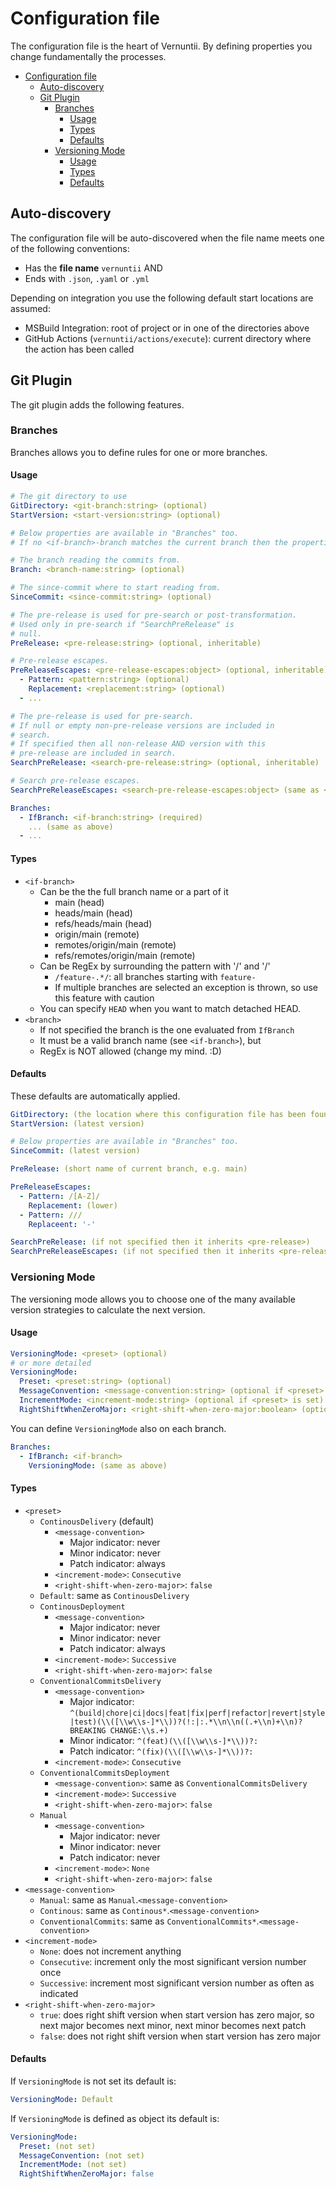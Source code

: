 # Configuration file

The configuration file is the heart of Vernuntii. By defining properties you change fundamentally the processes.

- [Configuration file](#configuration-file)
  - [Auto-discovery](#auto-discovery)
  - [Git Plugin](#git-plugin)
    - [Branches](#branches)
      - [Usage](#usage)
      - [Types](#types)
      - [Defaults](#defaults)
    - [Versioning Mode](#versioning-mode)
      - [Usage](#usage-1)
      - [Types](#types-1)
      - [Defaults](#defaults-1)

## Auto-discovery

The configuration file will be auto-discovered when the file name meets one of the following conventions:

- Has the **file name** `vernuntii` AND
- Ends with `.json`, `.yaml` or `.yml`

Depending on integration you use the following default start locations are assumed:

- MSBuild Integration: root of project or in one of the directories above
- GitHub Actions (`vernuntii/actions/execute`): current directory where the action has been called

## Git Plugin

The git plugin adds the following features.

### Branches

Branches allows you to define rules for one or more branches.

#### Usage

```yaml
# The git directory to use
GitDirectory: <git-branch:string> (optional)
StartVersion: <start-version:string> (optional)

# Below properties are available in "Branches" too.
# If no <if-branch>-branch matches the current branch then the properties of this root level is taken.

# The branch reading the commits from.
Branch: <branch-name:string> (optional)

# The since-commit where to start reading from.
SinceCommit: <since-commit:string> (optional)

# The pre-release is used for pre-search or post-transformation.
# Used only in pre-search if "SearchPreRelease" is
# null.
PreRelease: <pre-release:string> (optional, inheritable)

# Pre-release escapes.
PreReleaseEscapes: <pre-release-escapes:object> (optional, inheritable)
  - Pattern: <pattern:string> (optional)
    Replacement: <replacement:string> (optional)
  - ...

# The pre-release is used for pre-search.
# If null or empty non-pre-release versions are included in
# search.
# If specified then all non-release AND version with this
# pre-release are included in search.
SearchPreRelease: <search-pre-release:string> (optional, inheritable)

# Search pre-release escapes.
SearchPreReleaseEscapes: <search-pre-release-escapes:object> (same as <pre-release-escapes>)

Branches:
  - IfBranch: <if-branch:string> (required)
    ... (same as above)
  - ...
```

#### Types

- `<if-branch>`
  - Can be the the full branch name or a part of it
    - main (head)
    - heads/main (head)
    - refs/heads/main (head)
    - origin/main (remote) 
    - remotes/origin/main (remote)
    - refs/remotes/origin/main (remote)
  - Can be RegEx by surrounding the pattern with '/' and '/'
    - `/feature-.*/`: all branches starting with `feature-`
    - If multiple branches are selected an exception is thrown, so use this feature with caution
  - You can specify `HEAD` when you want to match detached HEAD.
- `<branch>`
  - If not specified the branch is the one evaluated from `IfBranch`
  - It must be a valid branch name (see `<if-branch>`), but
  - RegEx is NOT allowed (change my mind. :D)

#### Defaults

These defaults are automatically applied.

```yaml
GitDirectory: (the location where this configuration file has been found)
StartVersion: (latest version)

# Below properties are available in "Branches" too.
SinceCommit: (latest version)

PreRelease: (short name of current branch, e.g. main)

PreReleaseEscapes:
  - Pattern: /[A-Z]/
    Replacement: (lower)
  - Pattern: ///
    Replaceent: '-'

SearchPreRelease: (if not specified then it inherits <pre-release>)
SearchPreReleaseEscapes: (if not specified then it inherits <pre-release-escapes>)
```

### Versioning Mode

The versioning mode allows you to choose one of the many available version strategies to calculate the next version.

#### Usage

```yaml
VersioningMode: <preset> (optional)
# or more detailed
VersioningMode:
  Preset: <preset:string> (optional)
  MessageConvention: <message-convention:string> (optional if <preset> is set)
  IncrementMode: <increment-mode:string> (optional if <preset> is set)
  RightShiftWhenZeroMajor: <right-shift-when-zero-major:boolean> (optional)
```

You can define `VersioningMode` also on each branch.

```yaml
Branches:
  - IfBranch: <if-branch>
    VersioningMode: (same as above)
```

#### Types

- `<preset>` 
  - `ContinousDelivery` (default)
    - `<message-convention>`
      - Major indicator: never
      - Minor indicator: never
      - Patch indicator: always
    - `<increment-mode>`: `Consecutive`
    - `<right-shift-when-zero-major>`: `false`
  - `Default`: same as `ContinousDelivery`
  - `ContinousDeployment`
    - `<message-convention>`
      - Major indicator: never
      - Minor indicator: never
      - Patch indicator: always
    - `<increment-mode>`: `Successive`
    - `<right-shift-when-zero-major>`: `false`
  - `ConventionalCommitsDelivery`
    - `<message-convention>`
      - Major indicator: `^(build|chore|ci|docs|feat|fix|perf|refactor|revert|style|test)(\\([\\w\\s-]*\\))?(!:|:.*\\n\\n((.+\\n)+\\n)?BREAKING CHANGE:\\s.+)`
      - Minor indicator: `^(feat)(\\([\\w\\s-]*\\))?:`
      - Patch indicator: `^(fix)(\\([\\w\\s-]*\\))?:`
    - `<increment-mode>`: `Consecutive`
  - `ConventionalCommitsDeployment`
    - `<message-convention>`: same as `ConventionalCommitsDelivery`
    - `<increment-mode>`: `Successive`
    - `<right-shift-when-zero-major>`: `false`
  - `Manual`
    - `<message-convention>`
      - Major indicator: never
      - Minor indicator: never
      - Patch indicator: never
    - `<increment-mode>`: `None`
    - `<right-shift-when-zero-major>`: `false`
- `<message-convention>`
  - `Manual`: same as `Manual`.`<message-convention>`
  - `Continous`: same as `Continous*`.`<message-convention>`
  - `ConventionalCommits`: same as `ConventionalCommits*`.`<message-convention>`
- `<increment-mode>`
  - `None`: does not increment anything
  - `Consecutive`: increment only the most significant version number once
  - `Successive`: increment most significant version number as often as indicated
- `<right-shift-when-zero-major>`
  - `true`: does right shift version when start version has zero major, so next major becomes next minor, next minor becomes next patch
  - `false`: does not right shift version when start version has zero major

#### Defaults

If `VersioningMode` is not set its default is:

```yaml
VersioningMode: Default
```

If `VersioningMode` is defined as object its default is:

```yaml
VersioningMode:
  Preset: (not set)
  MessageConvention: (not set)
  IncrementMode: (not set)
  RightShiftWhenZeroMajor: false
```